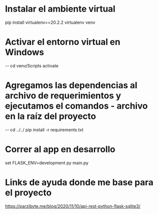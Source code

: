 # Instalar el ambiente virtual
pip install virtualenv==20.2.2
virtualenv venv

# Activar el entorno virtual en Windows
-- cd venv/Scripts
activate

# Agregamos las dependencias al archivo de requerimientos y ejecutamos el comandos - archivo en la raíz del proyecto 
-- cd ../../
pip install -r requirements.txt

# Correr al app en desarrollo
set FLASK_ENV=development
py main.py

# Links de ayuda donde me base para el proyecto
https://parzibyte.me/blog/2020/11/10/api-rest-python-flask-sqlite3/